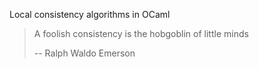 Local consistency algorithms in OCaml

> A foolish consistency is the hobgoblin of little minds
>
> --  Ralph Waldo Emerson


